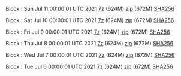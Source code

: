 Block : Sun Jul 11 00:00:01 UTC 2021 [7z](https://transfer.sh/QBVK/bootstrap.dat.20210711.7z) (624M) [zip](https://transfer.sh/1RrPhXz/bootstrap.dat.20210711.zip) (672M) [SHA256](https://transfer.sh/1YzeQl1/sha256.txt)

Block : Sat Jul 10 00:00:01 UTC 2021 [7z](https://transfer.sh/qGf/bootstrap.dat.20210710.7z) (624M) [zip](https://transfer.sh/18WzynN/bootstrap.dat.20210710.zip) (672M) [SHA256](https://transfer.sh/1GtmVGN/sha256.txt)

Block : Fri Jul  9 00:00:01 UTC 2021 [7z](https://transfer.sh/1zuIgxj/bootstrap.dat.20210709.7z) (624M) [zip](https://transfer.sh/1wkCewE/bootstrap.dat.20210709.zip) (672M) [SHA256](https://transfer.sh/18dkQw3/sha256.txt)

Block : Thu Jul  8 00:00:01 UTC 2021 [7z](https://transfer.sh/1rGEcpr/bootstrap.dat.20210708.7z) (624M) [zip](https://transfer.sh/1gzFafM/bootstrap.dat.20210708.zip) (672M) [SHA256](https://transfer.sh/1U3UQO3/sha256.txt)

Block : Wed Jul  7 00:00:01 UTC 2021 [7z](https://transfer.sh/1i3JgSl/bootstrap.dat.20210707.7z) (624M) [zip](https://transfer.sh/bootstrap.dat.20210707.zip) (672M) [SHA256](https://transfer.sh/1HBtCwj/sha256.txt)

Block : Tue Jul  6 00:00:01 UTC 2021 [7z](https://transfer.sh/1M2HTmO/bootstrap.dat.20210706.7z) (624M) [zip](https://transfer.sh/lLB/bootstrap.dat.20210706.zip) (672M) [SHA256](https://transfer.sh/193sHwh/sha256.txt)

